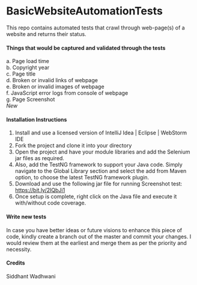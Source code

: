 # BasicWebsiteAutomationTests

This repo contains automated tests that crawl through web-page(s) of a website and returns their status.

#### Things that would be captured and validated through the tests

a. Page load time<br>
b. Copyright year<br>
c. Page title<br>
d. Broken or invalid links of webpage<br>
e. Broken or invalid images of webpage<br>
f. JavaScript error logs from console of webpage<br>
g. Page Screenshot<br> *New*

#### Installation Instructions

1. Install and use a licensed version of IntelliJ Idea | Eclipse | WebStorm IDE
2. Fork the project and clone it into your directory
3. Open the project and have your module libraries and add the Selenium jar files as required.
4. Also, add the TestNG framework to support your Java code. Simply navigate to the Global Library section and select the add from Maven option, to choose the latest TestNG framework plugin.
5. Download and use the following jar file for running Screenshot test: https://bit.ly/2IQbJi1
6. Once setup is complete, right click on the Java file and execute it with/without code coverage.

#### Write new tests

In case you have better ideas or future visions to enhance this piece of code, kindly create a branch out of the master and commit your changes.
I would review them at the earliest and merge them as per the priority and necessity.

#### Credits

Siddhant Wadhwani
